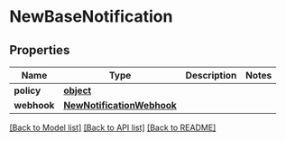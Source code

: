 # NewBaseNotification


## Properties
Name | Type | Description | Notes
------------ | ------------- | ------------- | -------------
**policy** | [**object**](.md) |  | 
**webhook** | [**NewNotificationWebhook**](NewNotificationWebhook.md) |  | 

[[Back to Model list]](../README.md#documentation-for-models) [[Back to API list]](../README.md#documentation-for-api-endpoints) [[Back to README]](../README.md)


